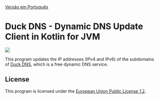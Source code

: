 [Versão em Português](README.PT.md)

# Duck DNS - Dynamic DNS Update Client in Kotlin for JVM

[![](https://www.duckdns.org/img/ducky_icon.png)](https://www.duckdns.org)

This program updates the IP addresses (IPv4 and IPv6) of the subdomains of [Duck DNS](https://www.duckdns.org), which is
a free dynamic DNS service.

## License

This program is licensed under the [European Union Public License 1.2](LICENSE).